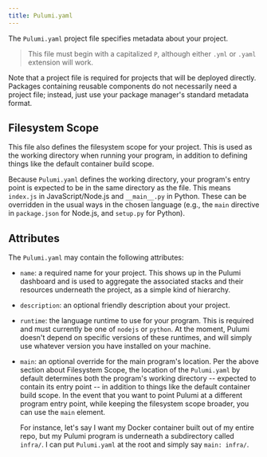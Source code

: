 ```yaml
---
title: Pulumi.yaml
---
```


The `Pulumi.yaml` project file specifies metadata about your project.

> This file must begin with a capitalized `P`, although either `.yml` or `.yaml` extension will work.

Note that a project file is required for projects that will be deployed directly.  Packages containing reusable
components do not necessarily need a project file; instead, just use your package manager's standard metadata format.

## Filesystem Scope

This file also defines the filesystem scope for your project.  This is used as the working directory when running
your program, in addition to defining things like the default container build scope.

Because `Pulumi.yaml` defines the working directory, your program's entry point is expected to be in the same directory
as the file.  This means `index.js` in JavaScript/Node.js and `__main__.py` in Python.  These can be overridden in the
usual ways in the chosen language (e.g., the `main` directive in `package.json` for Node.js, and `setup.py` for Python).

## Attributes

The `Pulumi.yaml` may contain the following attributes:

* `name`: a required name for your project.  This shows up in the Pulumi dashboard and is used to aggregate the
  associated stacks and their resources underneath the project, as a simple kind of hierarchy.

* `description`: an optional friendly description about your project.

* `runtime`: the language runtime to use for your program.  This is required and must currently be one of `nodejs`
  or `python`.  At the moment, Pulumi doesn't depend on specific versions of these runtimes, and will simply use
  whatever version you have installed on your machine.

* `main`: an optional override for the main program's location.  Per the above section about Filesystem Scope, the
  location of the `Pulumi.yaml` by default determines both the program's working directory -- expected to contain its
  entry point -- in addition to things like the default container build scope.  In the event that you want to point
  Pulumi at a different program entry point, while keeping the filesystem scope broader, you can use the `main` element.

  For instance, let's say I want my Docker container built out of my entire repo, but my Pulumi program is underneath
  a subdirectory called `infra/`.  I can put `Pulumi.yaml` at the root and simply say `main: infra/`.
